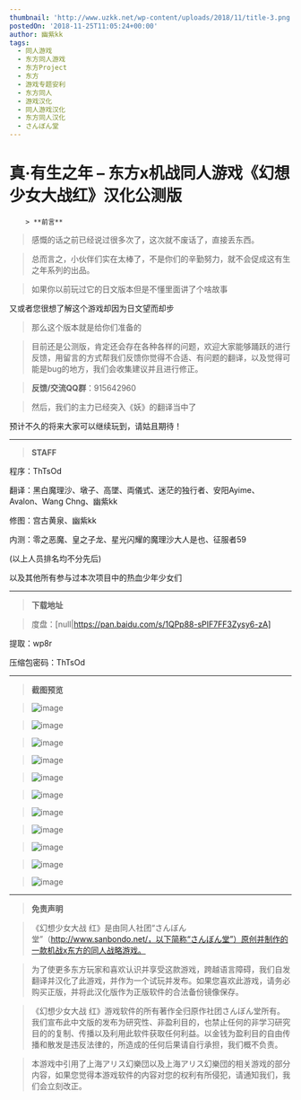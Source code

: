```yaml
---
thumbnail: 'http://www.uzkk.net/wp-content/uploads/2018/11/title-3.png'
postedOn: '2018-11-25T11:05:24+00:00'
author: 幽紫kk
tags:
  - 同人游戏
  - 东方同人游戏
  - 东方Project
  - 东方
  - 游戏专题安利
  - 东方同人
  - 游戏汉化
  - 同人游戏汉化
  - 东方同人汉化
  - さんぼん堂
---
```


# 真·有生之年 – 东方x机战同人游戏《幻想少女大战红》汉化公测版

		> **前言**

> 感慨的话之前已经说过很多次了，这次就不废话了，直接丢东西。

> 总而言之，小伙伴们实在太棒了，不是你们的辛勤努力，就不会促成这有生之年系列的出品。

> 如果你以前玩过它的日文版本但是不懂里面讲了个啥故事

又或者您很想了解这个游戏却因为日文望而却步

> 那么这个版本就是给你们准备的

> 目前还是公测版，肯定还会存在各种各样的问题，欢迎大家能够踊跃的进行反馈，用留言的方式帮我们反馈你觉得不合适、有问题的翻译，以及觉得可能是bug的地方，我们会收集建议并且进行修正。

> **反馈/交流QQ群**：915642960

> 然后，我们的主力已经突入《妖》的翻译当中了

预计不久的将来大家可以继续玩到，请姑且期待！

> 

---

> **STAFF**

程序：ThTsOd

翻译：黑白魔理沙、墩子、高墜、両儀式、迷茫的独行者、安阳Ayime、Avalon、Wang Chng、幽紫kk

修图：宫古黄泉、幽紫kk

内测：零之恶魔、皇之子龙、星光闪耀的魔理沙大人是也、征服者59

(以上人员排名均不分先后)

以及其他所有参与过本次项目中的热血少年少女们

---

> **下载地址**

> 度盘：[null|https://pan.baidu.com/s/1QPp88-sPIF7FF3Zysy6-zA]

提取：wp8r

压缩包密码：ThTsOd

---

> **截图预览**

> ![image](http://www.uzkk.net/wp-content/uploads/2018/11/01.png)

> ![image](http://www.uzkk.net/wp-content/uploads/2018/11/02.png)

> ![image](http://www.uzkk.net/wp-content/uploads/2018/11/03.png)

> ![image](http://www.uzkk.net/wp-content/uploads/2018/11/04.png)

> ![image](http://www.uzkk.net/wp-content/uploads/2018/11/05.png)

> ![image](http://www.uzkk.net/wp-content/uploads/2018/11/06.png)

> ![image](http://www.uzkk.net/wp-content/uploads/2018/11/07.png)

> ![image](http://www.uzkk.net/wp-content/uploads/2018/11/08.png)

> ![image](http://www.uzkk.net/wp-content/uploads/2018/11/09.png)

> ![image](http://www.uzkk.net/wp-content/uploads/2018/11/10.png)

> ![image](http://www.uzkk.net/wp-content/uploads/2018/11/11.png)

---

> **免责声明**

> 《幻想少女大战 红》是由同人社团“さんぼん堂”（http://www.sanbondo.net/，以下简称“さんぼん堂”）原创并制作的一款机战x东方的同人战略游戏。

> 为了使更多东方玩家和喜欢认识并享受这款游戏，跨越语言障碍，我们自发翻译并汉化了此游戏，并作为一个试玩并发布。如果您喜欢此游戏，请务必购买正版，并将此汉化版作为正版软件的合法备份镜像保存。

> 《幻想少女大战 红》游戏软件的所有著作全归原作社团さんぼん堂所有。我们宣布此中文版的发布为研究性、非盈利目的，也禁止任何的非学习研究目的的复制、传播以及利用此软件获取任何利益。以金钱为盈利目的自由传播和散发是违反法律的，所造成的任何后果请自行承担，我们概不负责。

> 本游戏中引用了上海アリス幻樂団以及上海アリス幻樂団的相关游戏的部分内容，如果您觉得本游戏软件的内容对您的权利有所侵犯，请通知我们，我们会立刻改正。

	